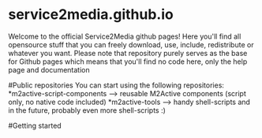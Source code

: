 service2media.github.io
=======================

Welcome to the official Service2Media github pages! Here you'll find all opensource stuff that you can freely download, 
use, include, redistribute or whatever you want. Please note that repository purely serves as the base for Github pages 
which means that you'll find no code here, only the help page and documentation

#Public repositories
You can start using the following repositories:
*m2active-script-components --> reusable M2Active components (script only, no native code included)
*m2active-tools --> handy shell-scripts and in the future, probably even more shell-scripts :)

#Getting started
